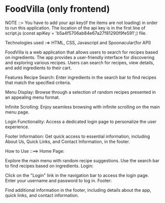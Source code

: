 # FoodVilla (only frontend)
NOTE ::> You have to add your api key(if the items are not loading) in order to run this application. The location of the api key is in the first line of script.js (const apiKey = 'b5a4f5706ab84e67a27f81290f9fe591';) file.

Technologies used :=> HTML, CSS, Javascript and Spoonacular(for API)

FoodVilla is a web application that allows users to search for recipes based on ingredients. The app provides a user-friendly interface for discovering and exploring various recipes. Users can search for recipes, view details, and add ingredients to their cart.

Features
Recipe Search: Enter ingredients in the search bar to find recipes that match the specified criteria.

Menu Display: Browse through a selection of random recipes presented in an appealing menu format.

Infinite Scrolling: Enjoy seamless browsing with infinite scrolling on the main menu page.

Login Functionality: Access a dedicated login page to personalize the user experience.

Footer Information: Get quick access to essential information, including About Us, Quick Links, and Contact Information, in the footer.

How to Use ::==>
Home Page:

Explore the main menu with random recipe suggestions.
Use the search bar to find recipes based on ingredients.
Login:

Click on the "Login" link in the navigation bar to access the login page.
Enter your username and password to log in.
Footer:

Find additional information in the footer, including details about the app, quick links, and contact information.
